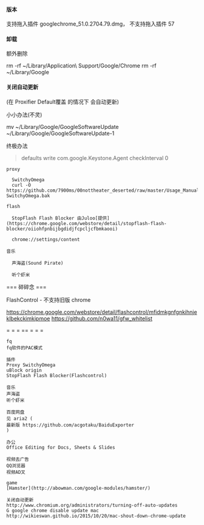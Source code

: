
#### 版本

支持拖入插件
googlechrome_51.0.2704.79.dmg，
不支持拖入插件
57

#### 卸载

额外删除

rm -rf ~/Library/Application\ Support/Google/Chrome
rm -rf ~/Library/Google

#### 关闭自动更新
(在 Proxifier Default覆盖 的情况下 会自动更新)

小小办法(不灵)

mv ~/Library/Google/GoogleSoftwareUpdate ~/Library/Google/GoogleSoftwareUpdate-1

终极办法
> defaults write com.google.Keystone.Agent checkInterval 0


```
proxy

  SwitchyOmega
  curl -O https://github.com/7900ms/00nottheater_deserted/raw/master/Usage_Manual/Chrome/chrome-SwitchyOmega.bak

flash

  StopFlash Flash Blocker 由Juloo[提供](https://chrome.google.com/webstore/detail/stopflash-flash-blocker/oiiohfpnbijbgdidjfcpcljcfbmkaooi)
  
  chrome://settings/content

音乐

  声海盗(Sound Pirate)
  
  听个虾米
```

=== 碎碎念 ===

FlashControl - 不支持旧版 chrome 

https://chrome.google.com/webstore/detail/flashcontrol/mfidmkgnfgnkihnjeklbekckimkipmoe
https://github.com/n0wa11/gfw_whitelist

= = = == = = = 

```
fq
fq软件的PAC模式

插件
Proxy SwitchyOmega
uBlock origin
StopFlash Flash Blocker(Flashcontrol)

音乐
声海盗
听个虾米

百度网盘
见 aria2 (
最新版 https://github.com/acgotaku/BaiduExporter
)

办公
Office Editing for Docs, Sheets & Slides

视频去广告
QQ浏览器
视频AD叉

game
[Hamster](http://abowman.com/google-modules/hamster/)

```

```
关闭自动更新
http://www.chromium.org/administrators/turning-off-auto-updates
G google chrome disable update mac
http://wikieswan.github.io/2015/10/20/mac-shout-down-chrome-update
```
